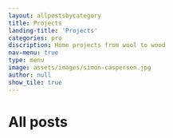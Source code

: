 ```yaml
---
layout: allpostsbycategory
title: Projects
landing-title: 'Projects'
categories: pro
discription: Home projects from wool to wood
nav-menu: true
type: menu
image: assets/images/simon-caspersen.jpg
author: null
show_tile: true
---
```


<h1>All posts</h1>
